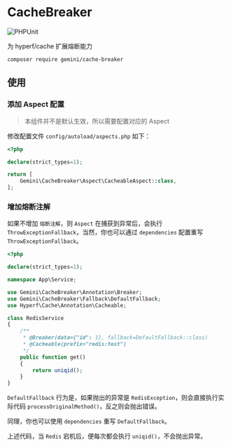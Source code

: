 # CacheBreaker

![PHPUnit](https://github.com/Gemini-D/cache-breaker/workflows/PHPUnit/badge.svg)

为 hyperf/cache 扩展熔断能力

```
composer require gemini/cache-breaker
```

## 使用

### 添加 Aspect 配置

> 本组件并不是默认生效，所以需要配置对应的 Aspect

修改配置文件 `config/autoload/aspects.php` 如下：

```php
<?php

declare(strict_types=1);

return [
    Gemini\CacheBreaker\Aspect\CacheableAspect::class,
];

```

### 增加熔断注解

如果不增加 `熔断注解`，则 `Aspect` 在捕获到异常后，会执行 `ThrowExceptionFallback`，当然，你也可以通过 `dependencies` 配置重写 `ThrowExceptionFallback`。

```php
<?php

declare(strict_types=1);

namespace App\Service;

use Gemini\CacheBreaker\Annotation\Breaker;
use Gemini\CacheBreaker\Fallback\DefaultFallback;
use Hyperf\Cache\Annotation\Cacheable;

class RedisService
{
    /**
     * @Breaker(data={"id": 1}, fallback=DefaultFallback::class)
     * @Cacheable(prefix="redis:test")
     */
    public function get()
    {
        return uniqid();
    }
}

```

`DefaultFallback` 行为是，如果抛出的异常是 `RedisException`，则会直接执行实际代码 `processOriginalMethod()`，反之则会抛出错误。

同理，你也可以使用 `dependencies` 重写 `DefaultFallback`。

上述代码，当 `Redis` 宕机后，便每次都会执行 `uniqid()`，不会抛出异常。
